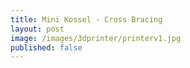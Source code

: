 ```yaml
---
title: Mini Kossel - Cross Bracing
layout: post
image: /images/3dprinter/printerv1.jpg
published: false
---
```


<!-- more -->